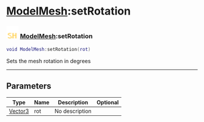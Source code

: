 # [ModelMesh](../modelmesh/README.md):setRotation

### <img src="../../.gitbook/assets/shared.png" width="32" height="32" /> [ModelMesh](../modelmesh/README.md):setRotation

```lua
void ModelMesh:setRotation(rot)
```

Sets the mesh rotation in degrees<br>

-----------------
## Parameters

| Type   | Name | Description | Optional |
| ------ | ---- | ----------- | -------: |
| [Vector3](../vector3/README.md) | rot | No description |  |
